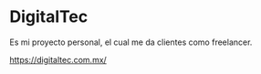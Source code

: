 # DigitalTec
Es mi proyecto personal, el cual me da clientes como freelancer.

https://digitaltec.com.mx/
